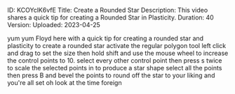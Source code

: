 ID: KCOYclK6vfE
Title: Create a Rounded Star
Description: This video shares a quick tip for creating a Rounded Star in Plasticity.
Duration: 40
Version: 
Uploaded: 2023-04-25

yum yum
Floyd here with a quick tip for creating
a rounded star and plasticity to create
a rounded star activate the regular
polygon tool left click and drag to set
the size then hold shift and use the
mouse wheel to increase the control
points to 10. select every other control
point then press s twice to scale the
selected points in to produce a star
shape select all the points then press B
and bevel the points to round off the
star to your liking and you're all set
oh look at the time
foreign
